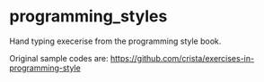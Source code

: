 # programming_styles
Hand typing execerise from the programming style book.


Original sample codes are: https://github.com/crista/exercises-in-programming-style
